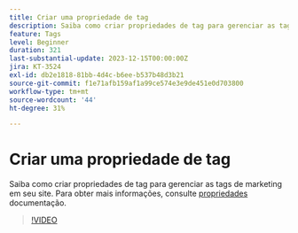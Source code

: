 ```yaml
---
title: Criar uma propriedade de tag
description: Saiba como criar propriedades de tag para gerenciar as tags de marketing em seu site.
feature: Tags
level: Beginner
duration: 321
last-substantial-update: 2023-12-15T00:00:00Z
jira: KT-3524
exl-id: db2e1818-81bb-4d4c-b6ee-b537b48d3b21
source-git-commit: f1e71afb159af1a99ce574e3e9de451e0d703800
workflow-type: tm+mt
source-wordcount: '44'
ht-degree: 31%

---
```


# Criar uma propriedade de tag

Saiba como criar propriedades de tag para gerenciar as tags de marketing em seu site. Para obter mais informações, consulte [propriedades](https://experienceleague.adobe.com/docs/experience-platform/tags/admin/companies-and-properties.html) documentação.

>[!VIDEO](https://video.tv.adobe.com/v/28727/?learn=on)
